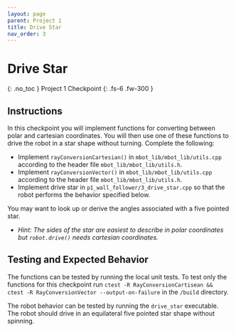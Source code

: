 ```yaml
---
layout: page
parent: Project 1
title: Drive Star
nav_order: 3
---
```


# Drive Star
{: .no_toc }
Project 1 Checkpoint
{: .fs-6 .fw-300 }

## Instructions

In this checkpoint you will implement functions for converting between polar and cartesian coordinates. You will then use one of these functions to drive the robot in a star shape without turning. Complete the following:

- Implement ```rayConversionCartesian()``` in ```mbot_lib/mbot_lib/utils.cpp``` according to the header file ```mbot_lib/mbot_lib/utils.h```.
- Implement ```rayConversionVector()``` in ```mbot_lib/mbot_lib/utils.cpp``` according to the header file ```mbot_lib/mbot_lib/utils.h```.
- Implement drive star in ```p1_wall_follower/3_drive_star.cpp``` so that the robot performs the behavior specified below.

You may want to look up or derive the angles associated with a five pointed star.

- *Hint: The sides of the star are easiest to describe in polar coordinates but ```robot.drive()``` needs cartesian coordinates.*

## Testing and Expected Behavior

The functions can be tested by running the local unit tests. To test only the functions for this checkpoint run ```ctest -R RayConversionCartisean && ctest -R RayConversionVector --output-on-failure``` in the ```/build``` directory.

The robot behavior can be tested by running the ```drive_star``` executable. The robot should drive in an equilateral five pointed star shape without spinning.